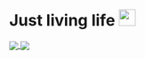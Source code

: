 <h1>
  Just living life
  <img src="https://media.giphy.com/media/3o85xAYQLOhSrmINHO/giphy.gif" width="30px"/>
</h1>

<a href="https://github.com/anuraghazra/github-readme-stats" >
  <img align="center" src="https://github-readme-stats.zohan.tech/api?username=TheDarkLach&count_private=true&show_icons=true&theme=midnight-purple" />
</a>
<a href="https://github.com/anuraghazra/github-readme-stats">
  <img align="center" src="https://github-readme-stats.zohan.tech/api/top-langs/?username=TheDarkLach&layout=compact&theme=midnight-purple&count_private=true" />
</a>
